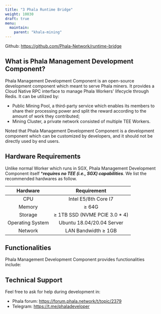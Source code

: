 ```yaml
---
title: "3 Phala Runtime Bridge"
weight: 10030
draft: true
menu:
  maintain:
    parent: "khala-mining"
---
```


Github: https://github.com/Phala-Network/runtime-bridge

## What is Phala Management Development Component?

Phala Management Development Component is an open-source development component which meant to serve Phala miners. It provides a Cloud Native RPC interface to manage Phala Workers' lifecycle through Redis. It can be utilized by:

- Public Mining Pool, a third-party service which enables its members to share their processing power and split the reward according to the amount of work they contributed;
- Mining Cluster, a private network consisted of multiple TEE Workers.

Noted that Phala Management Development Component is a development component which can be customized by developers, and it should not be directly used by end users.

## Hardware Requirements

Unlike normal Worker which runs in SGX, Phala Management Development Component itself \***_requires no TEE (i.e., SGX) capabilities_**. We list the recommended hardwares as follow.

|     Hardware     |             Requirement             |
| :--------------: | :---------------------------------: |
|       CPU        |        Intel E5/8th Core I7         |
|      Memory      |             $\geq$ 64G              |
|     Storage      | $\geq$ 1TB SSD (NVME PCIE 3.0 \* 4) |
| Operating System |      Ubuntu 18.04/20.04 Server      |
|     Network      |      LAN Bandwidth $\geq$ 1GB       |

## Functionalities

Phala Management Development Component provides functionalities include:

<!-- TODO.zhe: I think the Worker and Controller accounts have been abandoned -->

<!-- TODO.zhe: we'd better give this a license -->

## Technical Support

Feel free to ask for help during development in:

- Phala forum: https://forum.phala.network/t/topic/2379
- Telegram: https://t.me/phaladeveloper
